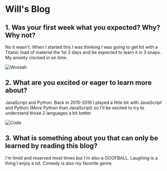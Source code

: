 # Will's Blog

## 1. Was your first week what you expected? Why? Why not?
No it wasn't. When I started this I was thinking I was going to get hit with a Titanic load of material the 1st 2 days and be expected to learn it in 3 snaps. My anxiety clocked in on time.

![Woosah](https://media.istockphoto.com/id/1191645284/photo/calm-black-guy-meditating-while-doing-homework.jpg?s=612x612&w=0&k=20&c=0PV5rquHbmLoE1LOTBhQr_K1mNCI1B3GDw883LTO6O8= "Struggle")

## 2. What are you excited or eager to learn more about? 
JavaScript and Python. Back in 2015-2016 I played a little bit with JavaScript and Python (More Python than JavaScript) so I'll be excited to try to understand those 2 languages a bit better.

![Code](https://cdn.pixabay.com/photo/2016/11/19/14/00/code-1839406__480.jpg "Code")

## 3. What is something about you that can only be learned by reading this blog?
I'm timid and reserved most times but I'm also a GOOFBALL. Laughing is a thing I enjoy a lot. Comedy is also my favorite genre.
